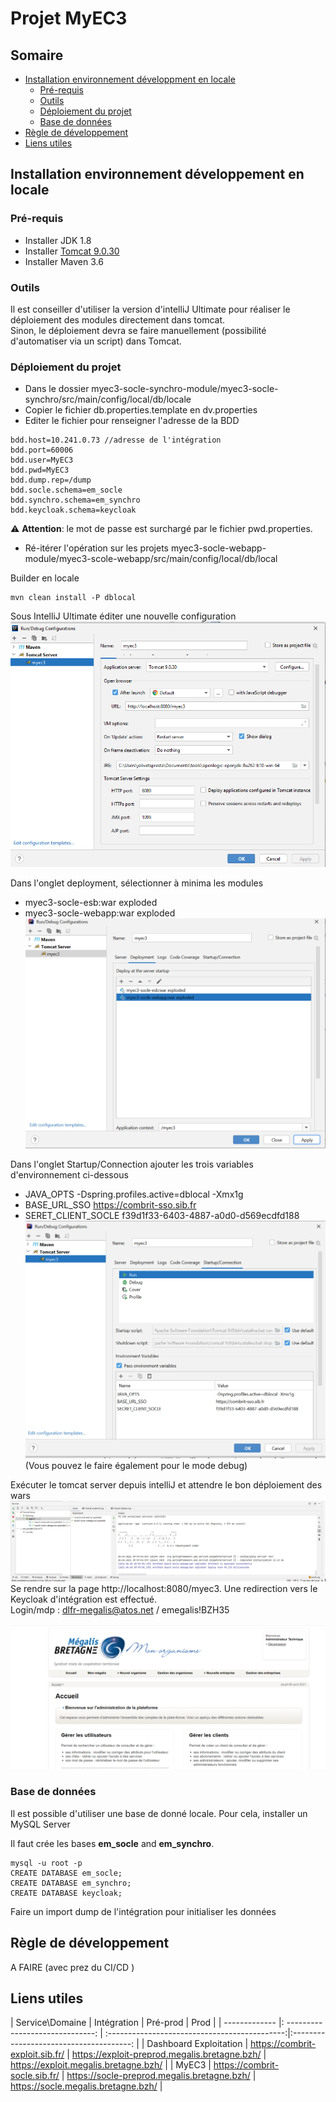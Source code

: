 # Projet MyEC3

## Somaire
* [Installation environnement développment en locale](#to_dev)
  * [Pré-requis](#to_dev_requirement)
  * [Outils](#to_dev_tools)
  * [Déploiement du projet](#to_dev_deploy)
  * [Base de données](#to_dev_bdd)
* [Règle de développement](#to_best_practice)
* [Liens utiles](#to_link)



## Installation environnement développement en locale <a name="to_dev"></a>

### Pré-requis <a name="to_dev_requirement"></a>

* Installer JDK 1.8
* Installer [Tomcat 9.0.30](https://tomcat.apache.org/download-90.cgi)
* Installer Maven 3.6

### Outils  <a name="to_dev_tools"></a>

Il est conseiller d'utiliser la version d'intelliJ Ultimate pour réaliser le déploiement des modules directement dans tomcat.  
Sinon, le déploiement devra se faire manuellement (possibilité d'automatiser via un script) dans Tomcat.


### Déploiement du projet  <a name="to_dev_deploy"></a>
* Dans le dossier myec3-socle-synchro-module/myec3-socle-synchro/src/main/config/local/db/locale 
* Copier le fichier db.properties.template en dv.properties
 * Editer le fichier pour renseigner l'adresse de la BDD

  ```
  bdd.host=10.241.0.73 //adresse de l'intégration
  bdd.port=60006
  bdd.user=MyEC3
  bdd.pwd=MyEC3 
  bdd.dump.rep=/dump
  bdd.socle.schema=em_socle
  bdd.synchro.schema=em_synchro
  bdd.keycloak.schema=keycloak
  ```
:warning: **Attention**: le mot de passe est surchargé par le fichier pwd.properties.
* Ré-itérer l'opération sur les projets myec3-socle-webapp-module/myec3-scole-webapp/src/main/config/local/db/local


Builder en locale
```
mvn clean install -P dblocal
```  
Sous IntelliJ Ultimate éditer une nouvelle configuration
![EDIT_CONFIG](doc/edit_config_tomcat.PNG)  

Dans l'onglet deployment, sélectionner à minima les modules 
* myec3-socle-esb:war exploded
* myec3-socle-webapp:war exploded
![DEPLOYMENT](doc/edit_deployment.PNG)
  
Dans l'onglet Startup/Connection ajouter les trois variables d'environnement ci-dessous
* JAVA_OPTS -Dspring.profiles.active=dblocal -Xmx1g
* BASE_URL_SSO  https://combrit-sso.sib.fr
* SERET_CLIENT_SOCLE f39d1f33-6403-4887-a0d0-d569ecdfd188
![CONFIG](doc/edit_startup.PNG)
  (Vous pouvez le faire également pour le mode debug)
  
Exécuter le tomcat server depuis intelliJ et attendre le bon déploiement des wars
![DEPLOY_OK](doc/deployment_ok.PNG)
Se rendre sur la page http://localhost:8080/myec3. Une redirection vers le Keycloak d'intégration est effectué.  
Login/mdp : dlfr-megalis@atos.net / emegalis!BZH35

![MYEC3](doc/localhost_myec3.PNG)


### Base de données  <a name="to_dev_bdd"></a>
Il est possible d'utiliser une base de donné locale. Pour cela, installer un MySQL Server

Il faut crée les bases __em_socle__ and __em_synchro__.
```
mysql -u root -p
CREATE DATABASE em_socle;
CREATE DATABASE em_synchro;
CREATE DATABASE keycloak;
```
Faire un import dump de l'intégration pour initialiser les données


## Règle de développement
A FAIRE (avec prez du CI/CD )

## Liens utiles

|       Service\Domaine  | Intégration                      | Pré-prod                                      | Prod                                    | 
| -------------          |: ------------------------------: | :--------------------------------------------:|:--------------------------------------: |
| Dashboard Exploitation | https://combrit-exploit.sib.fr/  | https://exploit-preprod.megalis.bretagne.bzh/ |   https://exploit.megalis.bretagne.bzh/ |
| MyEC3                  | https://combrit-socle.sib.fr/    | https://socle-preprod.megalis.bretagne.bzh/   |   https://socle.megalis.bretagne.bzh/   |

